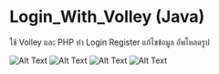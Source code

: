 # Login_With_Volley (Java)
ใช้ Volley และ PHP ทำ Login Register แก้ไขข้อมูล อัพโหลดรูป

![Alt Text](https://raw.githubusercontent.com/Donung/Login_With_Volley_/main/image.gif/01.gif)
![Alt Text](https://raw.githubusercontent.com/Donung/Login_With_Volley_/main/image.gif/02.gif)
![Alt Text](https://raw.githubusercontent.com/Donung/Login_With_Volley_/main/image.gif/03.gif)
![Alt Text](https://raw.githubusercontent.com/Donung/Login_With_Volley_/main/image.gif/05.jpg)
